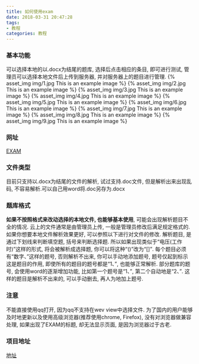 ```yaml
---
title: 如何使用exam
date: 2018-03-31 20:47:28
tags: 
- 教程
categories: 教程
---
```

### 基本功能
可以选择本地的以.docx为结尾的题库, 选择后点击相应的条目, 即可进行测试,
管理员可以选择本地文件后上传到服务器, 并对服务器上的题目进行管理.
{% asset_img img/1.jpg This is an example image %}
{% asset_img img/2.jpg This is an example image %}
{% asset_img img/3.jpg This is an example image %}
{% asset_img img/4.jpg This is an example image %}
{% asset_img img/5.jpg This is an example image %}
{% asset_img img/6.jpg This is an example image %}
{% asset_img img/7.jpg This is an example image %}
{% asset_img img/8.jpg This is an example image %}
{% asset_img img/9.jpg This is an example image %}

### 网址
[EXAM](https://exam.zackbee.cn)

### 文件类型
目前只支持以.docx为结尾的文件的解析, 试过支持.doc文件, 但是解析出来出现乱码, 不容易解析.可以自己用word将.doc另存为.docx

### 题库格式
**如果不按照格式来改动选择的本地文件, 也能够基本使用**, 可能会出现解析题目不全的情况. 云上的文件通常是由管理员上传, 一般是管理员修改后满足规定格式的.
如果你想要本地文件解析效果更好, 可以参照以下进行对文件的修改.
解析题目, 是通过下划线来判断填空题, 括号来判断选择题. 所以如果出现类似于<q>电压(工作时)</q>这样的形式, 将会被解析成选择题, 你可以将这种<q>()</q>改为<q>[]</q>. 
每个题目必须有<q>数字、</q>这样的题号, 否则解析不出来, 你可以手动地添加题号, 题号仅起到标示这是题目的作用, 即使所有的题目的题号都是<q>1、</q>, 也能够正常解析.
部分题库的题号, 会使用word的逐渐增加功能, 比如第一个题号是<q>1、</q>, 第二个自动地是<q>2、</q>. 这样的题目是解析不出来的, 可以手动删去, 再人为地加上题号.

### 注意
不能直接使用qq打开, 因为qq不支持在wev view中选择文件. 为了国内的用户能够及时地更新以及使用高级浏览器(推荐使用chrome, Firefox), 没有对浏览器做兼容处理, 如果出现了EXAM的标题, 却无法显示页面, 是因为浏览器过于古老.

### 项目地址
[地址](https://github.com/Zack-Bee/exam)